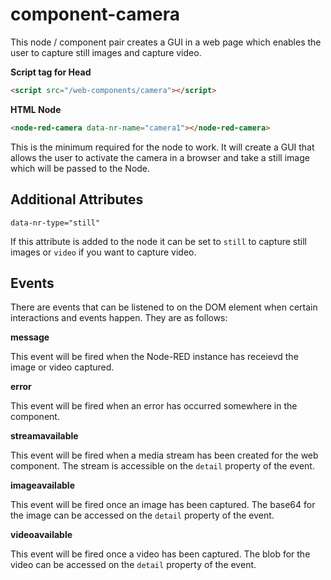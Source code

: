 
# component-camera

This node / component pair creates a GUI in a web page which enables the user to capture still images and capture video.

**Script tag for Head**

```HTML
<script src="/web-components/camera"></script>
```

**HTML Node**

```HTML
<node-red-camera data-nr-name="camera1"></node-red-camera>
```
This is the minimum required for the node to work. It will create a GUI that allows the user to activate the camera in a browser and take a still image which will be passed to the Node.

## Additional Attributes

`data-nr-type="still"`

If this attribute is added to the node it can be set to `still` to capture still images or `video` if you want to capture video.

## Events

There are events that can be listened to on the DOM element when certain interactions and events happen. They are as follows:

**message**

This event will be fired when the Node-RED instance has receievd the image or video captured.

**error**

This event will be fired when an error has occurred somewhere in the component.

**streamavailable**

This event will be fired when a media stream has been created for the web component. The stream is accessible on the `detail` property of the event.

**imageavailable**

This event will be fired once an image has been captured. The base64 for the image can be accessed on the `detail` property of the event.

**videoavailable**

This event will be fired once a video has been captured. The blob for the video can be accessed on the `detail` property of the event.

